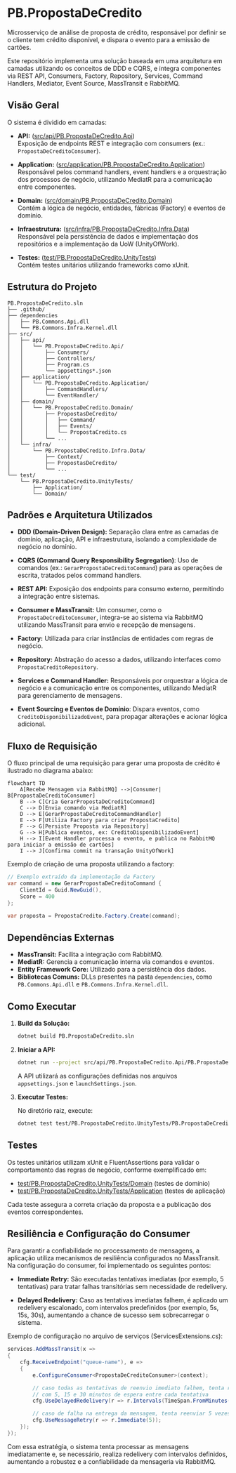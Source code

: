 # PB.PropostaDeCredito

Microsserviço de análise de proposta de crédito, responsável por definir se o cliente tem crédito disponível, e dispara o evento para a emissão de cartões.

Este repositório implementa uma solução baseada em uma arquitetura em camadas utilizando os conceitos de DDD e CQRS, e integra componentes via REST API, Consumers, Factory, Repository, Services, Command Handlers, Mediator, Event Source, MassTransit e RabbitMQ.

## Visão Geral

O sistema é dividido em camadas:

- **API:** ([src/api/PB.PropostaDeCredito.Api](src/api/PB.PropostaDeCredito.Api))  
  Exposição de endpoints REST e integração com consumers (ex.: `PropostaDeCreditoConsumer`).
  
- **Application:** ([src/application/PB.PropostaDeCredito.Application](src/application/PB.PropostaDeCredito.Application))  
Responsável pelos command handlers, event handlers e a orquestração dos processos de negócio, utilizando MediatR para a comunicação entre componentes.
  
- **Domain:** ([src/domain/PB.PropostaDeCredito.Domain](src/domain/PB.PropostaDeCredito.Domain))  
Contém a lógica de negócio, entidades, fábricas (Factory) e eventos de domínio.
  
- **Infraestrutura:** ([src/infra/PB.PropostaDeCredito.Infra.Data](src/infra/PB.PropostaDeCredito.Infra.Data))  
Responsável pela persistência de dados e implementação dos repositórios e a implementação da UoW (UnityOfWork).
  
- **Testes:** ([test/PB.PropostaDeCredito.UnityTests](test/PB.PropostaDeCredito.UnityTests))  
  Contém testes unitários utilizando frameworks como xUnit.

## Estrutura do Projeto

```plaintext
PB.PropostaDeCredito.sln
├── .github/
├── dependencies
│   ├── PB.Commons.Api.dll
│   └── PB.Commons.Infra.Kernel.dll
├── src/
│   ├── api/
│   │   └── PB.PropostaDeCredito.Api/
│   │       ├── Consumers/
│   │       ├── Controllers/
│   │       ├── Program.cs
│   │       └── appsettings*.json
│   ├── application/
│   │   └── PB.PropostaDeCredito.Application/
│   │       ├── CommandHandlers/
│   │       └── EventHandler/
│   ├── domain/
│   │   └── PB.PropostaDeCredito.Domain/
│   │       ├── PropostasDeCredito/
│   │       │   ├── Command/
│   │       │   ├── Events/
│   │       │   └── PropostaCredito.cs
│   │       └── ...
│   └── infra/
│       └── PB.PropostaDeCredito.Infra.Data/
│           ├── Context/
│           ├── PropostasDeCredito/
│           └── ...
└── test/
    └── PB.PropostaDeCredito.UnityTests/
        ├── Application/
        └── Domain/
```

## Padrões e Arquitetura Utilizados

- **DDD (Domain-Driven Design):** Separação clara entre as camadas de domínio, aplicação, API e infraestrutura, isolando a complexidade de negócio no domínio.

- **CQRS (Command Query Responsibility Segregation)**: Uso de comandos (ex.: `GerarPropostaDeCreditoCommand`) para as operações de escrita, tratados pelos command handlers.

- **REST API:** Exposição dos endpoints para consumo externo, permitindo a integração entre sistemas.

- **Consumer e MassTransit:** Um consumer, como o `PropostaDeCreditoConsumer`, integra-se ao sistema via RabbitMQ utilizando MassTransit para envio e recepção de mensagens.

- **Factory:** Utilizada para criar instâncias de entidades com regras de negócio.

- **Repository:** Abstração do acesso a dados, utilizando interfaces como `PropostaCreditoRepository`.

- **Services e Command Handler:** Responsáveis por orquestrar a lógica de negócio e a comunicação entre os componentes, utilizando MediatR para gerenciamento de mensagens.

- **Event Sourcing e Eventos de Domínio**: Dispara eventos, como `CreditoDisponibilizadoEvent`, para propagar alterações e acionar lógica adicional.

## Fluxo de Requisição

O fluxo principal de uma requisição para gerar uma proposta de crédito é ilustrado no diagrama abaixo:

```mermaid
flowchart TD
    A[Recebe Mensagem via RabbitMQ] -->|Consumer| B[PropostaDeCreditoConsumer]
    B --> C[Cria GerarPropostaDeCreditoCommand]
    C --> D[Envia comando via MediatR]
    D --> E[GerarPropostaDeCreditoCommandHandler]
    E --> F[Utiliza Factory para criar PropostaCredito]
    F --> G[Persiste Proposta via Repository]
    G --> H[Publica eventos, ex: CreditoDisponibilizadoEvent]
    H --> I[Event Handler processa o evento, e publica no RabbitMQ para iniciar a emissão de cartões]
    I --> J[Confirma commit na transação UnityOfWork]
```

Exemplo de criação de uma proposta utilizando a factory:

```csharp
// Exemplo extraído da implementação da Factory
var command = new GerarPropostaDeCreditoCommand {
    ClientId = Guid.NewGuid(),
    Score = 400
};

var proposta = PropostaCredito.Factory.Create(command);
```

## Dependências Externas

- **MassTransit:** Facilita a integração com RabbitMQ.
- **MediatR:** Gerencia a comunicação interna via comandos e eventos.
- **Entity Framework Core:** Utilizado para a persistência dos dados.
- **Bibliotecas Comuns:** DLLs presentes na pasta `dependencies`, como `PB.Commons.Api.dll` e `PB.Commons.Infra.Kernel.dll`.

## Como Executar

1. **Build da Solução:**

   ```sh
   dotnet build PB.PropostaDeCredito.sln
   ```

2. **Iniciar a API:**

   ```sh
   dotnet run --project src/api/PB.PropostaDeCredito.Api/PB.PropostaDeCredito.Api.csproj
   ```

   A API utilizará as configurações definidas nos arquivos `appsettings.json` e `launchSettings.json`.

3. **Executar Testes:**

   No diretório raiz, execute:

   ```sh
   dotnet test test/PB.PropostaDeCredito.UnityTests/PB.PropostaDeCredito.UnityTests.csproj
   ```

## Testes

Os testes unitários utilizam xUnit e FluentAssertions para validar o comportamento das regras de negócio, conforme exemplificado em:

- [test/PB.PropostaDeCredito.UnityTests/Domain](test/PB.PropostaDeCredito.UnityTests/Domain)  (testes de domínio)
- [test/PB.PropostaDeCredito.UnityTests/Application](test/PB.PropostaDeCredito.UnityTests/Application) (testes de aplicação)

Cada teste assegura a correta criação da proposta e a publicação dos eventos correspondentes.

## Resiliência e Configuração do Consumer

Para garantir a confiabilidade no processamento de mensagens, a aplicação utiliza mecanismos de resiliência configurados no MassTransit. Na configuração do consumer, foi implementado os seguintes pontos:

- **Immediate Retry:** São executadas tentativas imediatas (por exemplo, 5 tentativas) para tratar falhas transitórias sem necessidade de redelivery.

- **Delayed Redelivery:** Caso as tentativas imediatas falhem, é aplicado um redelivery escalonado, com intervalos predefinidos (por exemplo, 5s, 15s, 30s), aumentando a chance de sucesso sem sobrecarregar o sistema.

Exemplo de configuração no arquivo de serviços (ServicesExtensions.cs):

```cs
services.AddMassTransit(x =>
{
    cfg.ReceiveEndpoint("queue-name"), e =>
    {
        e.ConfigureConsumer<PropostaDeCreditoConsumer>(context);

        // caso todas as tentativas de reenvio imediato falhem, tenta reenviar a mensagem em 3 intervalos diferentes
        // com 5, 15 e 30 minutos de espera entre cada tentativa
        cfg.UseDelayedRedelivery(r => r.Intervals(TimeSpan.FromMinutes(5), TimeSpan.FromMinutes(15), TimeSpan.FromMinutes(30)));

        // caso de falha na entrega da mensagem, tenta reenviar 5 vezes imediatamente
        cfg.UseMessageRetry(r => r.Immediate(5));
    });
});
```

Com essa estratégia, o sistema tenta processar as mensagens imediatamente e, se necessário, realiza redelivery com intervalos definidos, aumentando a robustez e a confiabilidade da mensageria via RabbitMQ.
